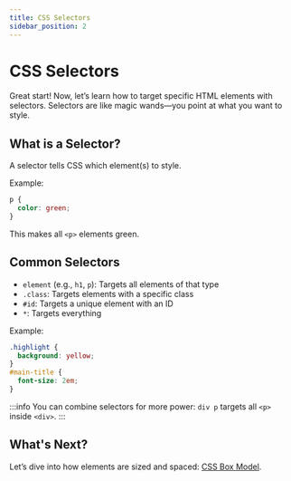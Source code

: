 ```yaml
---
title: CSS Selectors
sidebar_position: 2
---
```


# CSS Selectors

Great start! Now, let’s learn how to target specific HTML elements with selectors. Selectors are like magic wands—you point at what you want to style.

## What is a Selector?

A selector tells CSS which element(s) to style.

Example:

```css
p {
  color: green;
}
```

This makes all `<p>` elements green.

## Common Selectors

- `element` (e.g., `h1`, `p`): Targets all elements of that type
- `.class`: Targets elements with a specific class
- `#id`: Targets a unique element with an ID
- `*`: Targets everything

Example:

```css
.highlight {
  background: yellow;
}
#main-title {
  font-size: 2em;
}
```

:::info
You can combine selectors for more power: `div p` targets all `<p>` inside `<div>`.
:::

## What's Next?

Let’s dive into how elements are sized and spaced: [CSS Box Model](./box-model.md).
